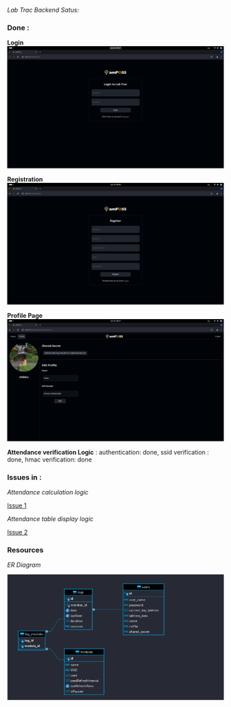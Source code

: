 *Lab Trac Backend Satus:*

<h3>Done :</h3>

__Login__
<img src="/screensshots/login.png">

__Registration__
<img src="/screensshots/register.png">

__Profile Page__
<img src="/screensshots/profile.png">

__Attendance verification Logic__ : authentication: done, ssid verification : done, hmac verification: done

<h3>Issues in : </h3>

*Attendance calculation logic*

<a href="https://gitlab.com/rihaan1810/attendance-tracker/-/issues/1"> Issue 1 </a>

*Attendance table display logic*

<a href="https://gitlab.com/rihaan1810/attendance-tracker/-/issues/2"> Issue 2 </a>


<h3> Resources </h3>

*ER Diagram*

<img src="/screensshots/ERdiagram.png">